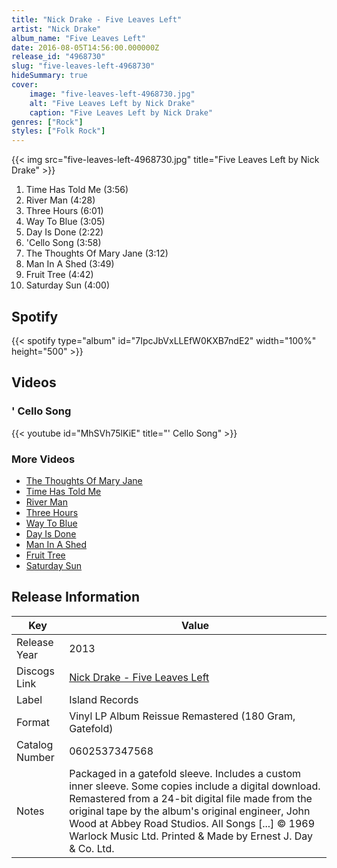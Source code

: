 ```yaml
---
title: "Nick Drake - Five Leaves Left"
artist: "Nick Drake"
album_name: "Five Leaves Left"
date: 2016-08-05T14:56:00.000000Z
release_id: "4968730"
slug: "five-leaves-left-4968730"
hideSummary: true
cover:
    image: "five-leaves-left-4968730.jpg"
    alt: "Five Leaves Left by Nick Drake"
    caption: "Five Leaves Left by Nick Drake"
genres: ["Rock"]
styles: ["Folk Rock"]
---
```


{{< img src="five-leaves-left-4968730.jpg" title="Five Leaves Left by Nick Drake" >}}

<!-- section break -->

1. Time Has Told Me (3:56)
2. River Man (4:28)
3. Three Hours (6:01)
4. Way To Blue (3:05)
5. Day Is Done (2:22)
6. 'Cello Song (3:58)
7. The Thoughts Of Mary Jane (3:12)
8. Man In A Shed (3:49)
9. Fruit Tree (4:42)
10. Saturday Sun (4:00)

<!-- section break -->


## Spotify
{{< spotify type="album" id="7IpcJbVxLLEfW0KXB7ndE2" width="100%" height="500" >}}



## Videos
### ' Cello Song
{{< youtube id="MhSVh75lKiE" title="' Cello Song" >}}<br>

### More Videos

- [The Thoughts Of Mary Jane](https://www.youtube.com/watch?v=XpR_OdvyRNI)
- [Time Has Told Me](https://www.youtube.com/watch?v=G8SmkwS82u4)
- [River Man](https://www.youtube.com/watch?v=HQ9JBwuO128)
- [Three Hours](https://www.youtube.com/watch?v=VfSWWScqH5M)
- [Way To Blue](https://www.youtube.com/watch?v=DW2m0wp8zO0)
- [Day Is Done](https://www.youtube.com/watch?v=9VNfZwvuyBA)
- [Man In A Shed](https://www.youtube.com/watch?v=RPETztdS7Fk)
- [Fruit Tree](https://www.youtube.com/watch?v=lBBeyHk8Gmw)
- [Saturday Sun](https://www.youtube.com/watch?v=QwaqO3i_eQA)


## Release Information
|  Key           | Value                                                |
| ---------------| ---------------------------------------------------- |
| Release Year   | 2013                                   |
| Discogs Link   | [Nick Drake - Five Leaves Left](https://www.discogs.com/release/4968730-Nick-Drake-Five-Leaves-Left) |
| Label          | Island Records |
| Format         | Vinyl LP Album Reissue Remastered (180 Gram, Gatefold) |
| Catalog Number | 0602537347568 |
| Notes | Packaged in a gatefold sleeve. Includes a custom inner sleeve. Some copies include a digital download.  Remastered from a 24-bit digital file made from the original tape by the album's original engineer, John Wood at Abbey Road Studios.  All Songs [...] © 1969 Warlock Music Ltd.  Printed & Made by Ernest J. Day & Co. Ltd. |
